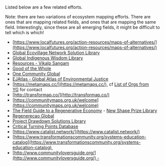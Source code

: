 
Listed below are a few related efforts. 

Note: there are two variations of ecosystem mapping efforts. There are ones that are mapping related fields, and ones that are mapping the same field. Interestingly, since these are all emerging fields, it might be difficult to tell which is which! 

- [https://www.localfutures.org/action-resources/maps-of-alternatives/](https://www.localfutures.org/action-resources/maps-of-alternatives/)
- [Global Ecovillage Network Solution Library](https://ecovillage.org/solutions/?gen_sust_dimension=economy)
- [Global Indigenous Wisdom Library](https://indigenouswisdomsummit.com/library/8681/library)
- [Resources - Vikalp Sangam](https://vikalpsangam.org/resources/)
- [Good of the Whole](https://www.goodofthewhole.org/)
- [One Community Global](https://www.onecommunityglobal.org/open-source/)
- [EJAtlas - Global Atlas of Environmental Justice](https://ejatlas.org/)
- [https://metamaps.cc/](https://metamaps.cc/), cf [List of Orgs from YG](https://docs.google.com/document/d/1eGqDGPE2OFIOAjicIMwWuFE_cs3NWP2CaVpmTuy8Li8/edit) for contact
- [http://transformap.co/](http://transformap.co/)
- [https://communitymaps.org.uk/welcome](https://communitymaps.org.uk/welcome)
- [The Field Guide to a Regenerative Economy](http://fieldguide.capitalinstitute.org/) - [New Shape Prize Library](https://globalchallenges.org/new-shape-library/) 
- [Regenerecao Global](https://www.regeneracaoglobal.com/encontrar-solucoes)
- [Project Drawdown Solutions Library](https://drawdown.org/solutions/table-of-solutions)
- [Critical Turning Points Database](http://www.transitsocialinnovation.eu/sii)
- [https://www.catalist.network/](https://www.catalist.network/)
- [https://www.transformationscommunity.org/systems-education-catalog](https://www.transformationscommunity.org/systems-education-catalog) 
- [http://www.communityloversguide.org/](http://www.communityloversguide.org/) -




